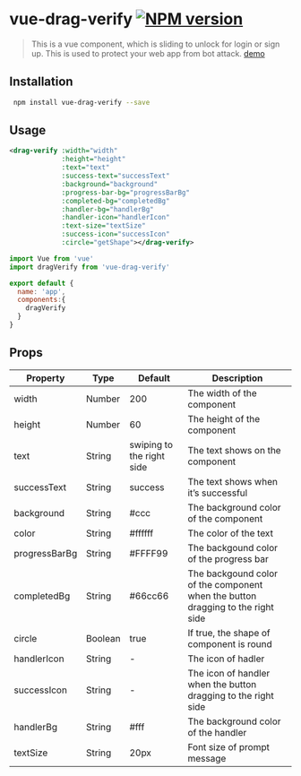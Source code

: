 # vue-drag-verify [![NPM version](https://img.shields.io/npm/v/vue-drag-verify.svg)](https://www.npmjs.com/package/vue-drag-verify)

> This is a vue component, which is sliding to unlock for login or sign up. This is used to protect your web app from bot attack.
[demo](https://ashleylv.github.io/vue-drag-verify/)

## Installation

``` bash
 npm install vue-drag-verify --save
```

## Usage
``` xml
<drag-verify :width="width" 
			 :height="height" 
			 :text="text" 
			 :success-text="successText" 
			 :background="background" 
			 :progress-bar-bg="progressBarBg" 
			 :completed-bg="completedBg" 
			 :handler-bg="handlerBg" 
			 :handler-icon="handlerIcon" 
			 :text-size="textSize" 
			 :success-icon="successIcon" 
			 :circle="getShape"></drag-verify>
```

``` javascript
import Vue from 'vue'
import dragVerify from 'vue-drag-verify'

export default {
  name: 'app',
  components:{
    dragVerify
  }
}
```
## Props

Property|Type|Default|Description
---|---|---|---
width|Number|200|The width of the component
height|Number|60|The height of the component
text|String|swiping to the right side|The text shows on the component
successText|String|success|The text shows when it’s successful
background|String|#ccc|The background color of the component
color|String|#ffffff|The color of the text
progressBarBg|String|#FFFF99|The backgound color of the progress bar
completedBg|String|#66cc66|The backgound color of the component when the button dragging to the right side
circle|Boolean|true|If true, the shape of component is round
handlerIcon|String|-|The icon of hadler
successIcon|String|-|The icon of handler when the button dragging to the right side
handlerBg|String|#fff|The background color of the handler
textSize|String|20px|Font size of prompt message
